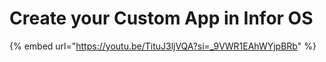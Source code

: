 # Create your Custom App in Infor OS



{% embed url="https://youtu.be/TituJ3ljVQA?si=_9VWR1EAhWYjpBRb" %}

